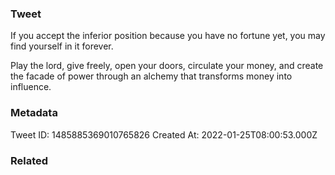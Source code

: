 ### Tweet
If you accept the inferior position because you have no fortune yet, you may find yourself in it forever.

Play the lord, give freely, open your doors, circulate your money, and create the facade of power through an alchemy that transforms money into influence.

### Metadata
Tweet ID: 1485885369010765826
Created At: 2022-01-25T08:00:53.000Z

### Related

